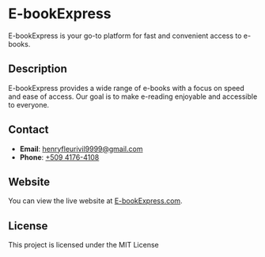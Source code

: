 # E-bookExpress

E-bookExpress is your go-to platform for fast and convenient access to e-books.

## Description

E-bookExpress provides a wide range of e-books with a focus on speed and ease of access. Our goal is to make e-reading enjoyable and accessible to everyone.

## Contact

- **Email**: [henryfleurivil9999@gmail.com](mailto:henryfleurivil9999@gmail.com)
- **Phone**: [+509 4176-4108](tel:+50941764108)

## Website

You can view the live website at [E-bookExpress.com](https://E-bookExpress.com/).

## License

This project is licensed under the MIT License
